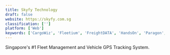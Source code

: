 ```yaml
---
title: Skyfy Technology
draft: false 
website: https://skyfy.com.sg
classification: ['']
platform: ['Web']
keywords: ['CargoWiz', 'Fleetium', 'FreightDATA', 'HandsOn', 'Paragon', 'Xeneta']
---
```

Singapore's #1 Fleet Management and Vehicle GPS Tracking System.